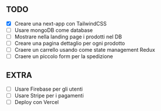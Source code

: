 ## TODO

- [x] Creare una next-app con TailwindCSS
- [ ] Usare mongoDB come database
- [ ] Mostrare nella landing page i prodotti nel DB
- [ ] Creare una pagina dettaglio per ogni prodotto
- [ ] Craere un carrello usando come state management Redux
- [ ] Craere un piccolo form per la spedizione

## EXTRA

- [ ] Usare Firebase per gli utenti
- [ ] Usare Stripe per i pagamenti
- [ ] Deploy con Vercel
